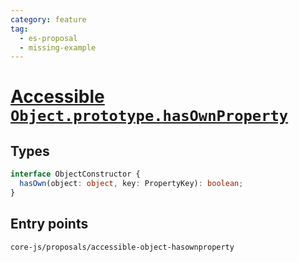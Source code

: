 ```yaml
---
category: feature
tag:
  - es-proposal
  - missing-example
---
```


# [Accessible `Object.prototype.hasOwnProperty`](https://github.com/tc39/proposal-accessible-object-hasownproperty)

## Types

```ts
interface ObjectConstructor {
  hasOwn(object: object, key: PropertyKey): boolean;
}
```

## Entry points

```
core-js/proposals/accessible-object-hasownproperty
```
